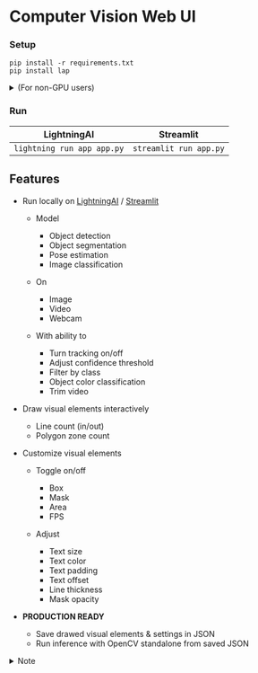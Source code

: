 # Computer Vision Web UI

### Setup

```
pip install -r requirements.txt
pip install lap
```

<details><summary>(For non-GPU users)</summary>

- Install CPU version of pytorch before above 

```
pip install -i https://download.pytorch.org/whl/cpu torch torchvision
```

</details>

### Run

| LightningAI                | Streamlit              |
| -------------------------- | ---------------------- |
| `lightning run app app.py` | `streamlit run app.py` |

## Features

- Run locally on [LightningAI](https://github.com/lightning-ai/lightning) / [Streamlit](https://github.com/streamlit/streamlit)

  - Model

    - Object detection
    - Object segmentation
    - Pose estimation
    - Image classification

  - On

    - Image
    - Video
    - Webcam

  - With ability to

    - Turn tracking on/off
    - Adjust confidence threshold
    - Filter by class
    - Object color classification
    - Trim video

- Draw visual elements interactively

  - Line count (in/out)
  - Polygon zone count

- Customize visual elements

  - Toggle on/off

    - Box
    - Mask
    - Area
    - FPS

  - Adjust

    - Text size
    - Text color
    - Text padding
    - Text offset
    - Line thickness
    - Mask opacity

- **PRODUCTION READY**

  - Save drawed visual elements & settings in JSON
  - Run inference with OpenCV standalone from saved JSON

<details><summary>Note</summary>

#### TODO

Supported models:

- [x] All YOLOv8 models (Detect, Segment, Pose, Classify)
  - [x] With tracking
- [x] YOLOv5 object detection
  - [x] new v5u models
  - [x] original v5 models
- [ ] YOLOv6 object detection
- [ ] YOLO-NAS object detection
- [ ] RT-DETR object detection

</details>
